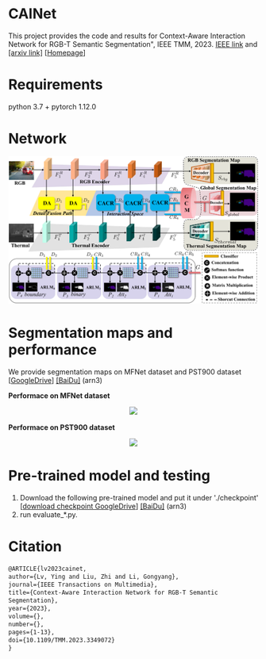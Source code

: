 # CAINet 
  This project provides the code and results for Context-Aware Interaction Network for RGB-T Semantic Segmentation", IEEE TMM, 2023. [IEEE link](https://iee) and [[arxiv link]](h) [[Homepage](https://github.com/YingLv1106/CAINet)]

# Requirements
  python 3.7 + pytorch 1.12.0

# Network

   <div align=center>
   <img src="https://github.com/YingLv1106/CAINet/blob/main/image/cainet.png">
   </div> 

# Segmentation maps and performance

   We provide segmentation maps on MFNet dataset and PST900 dataset [[GoogleDrive](https://drive.google.com/drive/folders/1fKE9JpyhLWPIzHaqSJ4zl7t0WafdqYkI?usp=drive_link)] [[BaiDu]](https://pan.baidu.com/s/1Z0zEw527UTtCccKtyTznww?pwd=arn3) (arn3)

   **Performace on MFNet dataset**

   <div align=center>
   <img src="https://github.com/YingLv1106/CAINet/blob/main/image/resul_mfnet.jpg">
   </div>

   **Performace on PST900 dataset**

   <div align=center>
   <img src="https://github.com/YingLv1106/CAINet/blob/main/image/resul_pst.jpg">
   </div>


# Pre-trained model and testing
1. Download the following pre-trained model and put it under './checkpoint' [[download checkpoint GoogleDrive](https://drive.google.com/drive/folders/1dX7frPekYnw1nR9rwnbwZkcdC6Zj2gLT?usp=drive_link)]  [[BaiDu]](https://pan.baidu.com/s/1Z0zEw527UTtCccKtyTznww?pwd=arn3) (arn3)
2. run evaluate_*.py.


# Citation
    @ARTICLE{lv2023cainet,
    author={Lv, Ying and Liu, Zhi and Li, Gongyang},
    journal={IEEE Transactions on Multimedia}, 
    title={Context-Aware Interaction Network for RGB-T Semantic Segmentation}, 
    year={2023},
    volume={},
    number={},
    pages={1-13},
    doi={10.1109/TMM.2023.3349072}
    }
